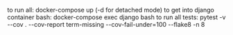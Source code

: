 to run all: docker-compose up (-d for detached mode)
to get into django container bash: docker-compose exec django bash
to run all tests: pytest -v --cov . --cov-report term-missing --cov-fail-under=100 --flake8 -n 8
